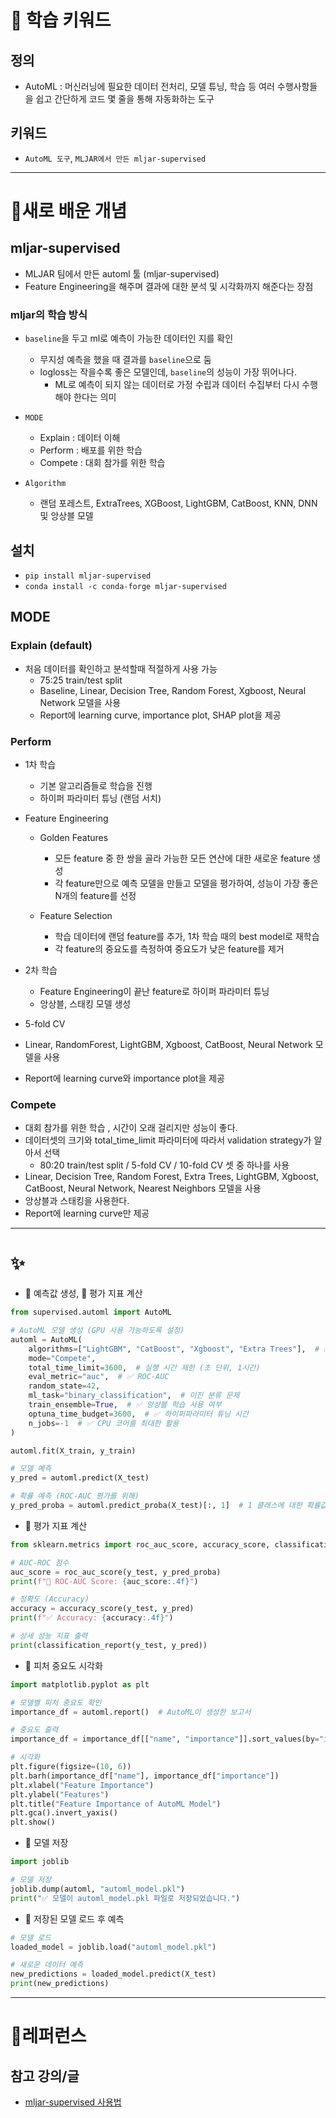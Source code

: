 # 🚀 학습 키워드

## 정의

- AutoML : 머신러닝에 필요한 데이터 전처리, 모델 튜닝, 학습 등 여러 수행사항들을 쉽고 간단하게 코드 몇 줄을 통해 자동화하는 도구

## 키워드

- `AutoML 도구`, `MLJAR에서 만든 mljar-supervised`

---

# 📝새로 배운 개념

## mljar-supervised

- MLJAR 팀에서 만든 automl 툴 (mljar-supervised)
- Feature Engineering을 해주며 결과에 대한 분석 및 시각화까지 해준다는 장점

### mljar의 학습 방식

- `baseline`을 두고 ml로 예측이 가능한 데이터인 지를 확인

  - 무지성 예측을 했을 때 결과를 `baseline`으로 둠
  - logloss는 작을수록 좋은 모델인데, `baseline`의 성능이 가장 뛰어나다.
    - ML로 예측이 되지 않는 데이터로 가정 수립과 데이터 수집부터 다시 수행해야 한다는 의미

- `MODE`

  - Explain : 데이터 이해
  - Perform : 배포를 위한 학습
  - Compete : 대회 참가를 위한 학습

- `Algorithm`
  - 랜덤 포레스트, ExtraTrees, XGBoost, LightGBM, CatBoost, KNN, DNN 및 앙상블 모델

## 설치

- `pip install mljar-supervised`
- `conda install -c conda-forge mljar-supervised`

## MODE

### Explain (default)

- 처음 데이터를 확인하고 분석할때 적절하게 사용 가능
  - 75:25 train/test split
  - Baseline, Linear, Decision Tree, Random Forest, Xgboost, Neural Network 모델을 사용
  - Report에 learning curve, importance plot, SHAP plot을 제공

### Perform

- 1차 학습

  - 기본 알고리즘들로 학습을 진행
  - 하이퍼 파라미터 튜닝 (랜덤 서치)

- Feature Engineering

  - Golden Features

    - 모든 feature 중 한 쌍을 골라 가능한 모든 연산에 대한 새로운 feature 생성
    - 각 feature만으로 예측 모델을 만들고 모델을 평가하여, 성능이 가장 좋은 N개의 feature를 선정

  - Feature Selection
    - 학습 데이터에 랜덤 feature를 추가, 1차 학습 때의 best model로 재학습
    - 각 feature의 중요도를 측정하여 중요도가 낮은 feature를 제거

- 2차 학습

  - Feature Engineering이 끝난 feature로 하이퍼 파라미터 튜닝
  - 앙상블, 스태킹 모델 생성

- 5-fold CV
- Linear, RandomForest, LightGBM, Xgboost, CatBoost, Neural Network 모델을 사용
- Report에 learning curve와 importance plot을 제공

### Compete

- 대회 참가를 위한 학습 , 시간이 오래 걸리지만 성능이 좋다.
- 데이터셋의 크기와 total_time_limit 파라미터에 따라서 validation strategy가 알아서 선택
  - 80:20 train/test split / 5-fold CV / 10-fold CV 셋 중 하나를 사용
- Linear, Decision Tree, Random Forest, Extra Trees, LightGBM, Xgboost, CatBoost, Neural Network, Nearest Neighbors 모델을 사용
- 앙상블과 스태킹을 사용한다.
- Report에 learning curve만 제공

---

# ✨

- 📌 예측값 생성, 📌 평가 지표 계산

```python
from supervised.automl import AutoML

# AutoML 모델 생성 (GPU 사용 가능하도록 설정)
automl = AutoML(
    algorithms=["LightGBM", "CatBoost", "Xgboost", "Extra Trees"],  # ✅ XGBoost & ExtraTrees 추가
    mode="Compete",
    total_time_limit=3600,  # 실행 시간 제한 (초 단위, 1시간)
    eval_metric="auc",  # ✅ ROC-AUC
    random_state=42,
    ml_task="binary_classification",  # 이진 분류 문제
    train_ensemble=True,  # ✅ 앙상블 학습 사용 여부
    optuna_time_budget=3600,  # ✅ 하이퍼파라미터 튜닝 시간
    n_jobs=-1  # ✅ CPU 코어를 최대한 활용
)

automl.fit(X_train, y_train)

# 모델 예측
y_pred = automl.predict(X_test)

# 확률 예측 (ROC-AUC 평가를 위해)
y_pred_proba = automl.predict_proba(X_test)[:, 1]  # 1 클래스에 대한 확률값
```

- 📌 평가 지표 계산

```python
from sklearn.metrics import roc_auc_score, accuracy_score, classification_report

# AUC-ROC 점수
auc_score = roc_auc_score(y_test, y_pred_proba)
print(f"🎯 ROC-AUC Score: {auc_score:.4f}")

# 정확도 (Accuracy)
accuracy = accuracy_score(y_test, y_pred)
print(f"✅ Accuracy: {accuracy:.4f}")

# 상세 성능 지표 출력
print(classification_report(y_test, y_pred))
```

- 📌 피처 중요도 시각화

```python
import matplotlib.pyplot as plt

# 모델별 피처 중요도 확인
importance_df = automl.report()  # AutoML이 생성한 보고서

# 중요도 출력
importance_df = importance_df[["name", "importance"]].sort_values(by="importance", ascending=False)

# 시각화
plt.figure(figsize=(10, 6))
plt.barh(importance_df["name"], importance_df["importance"])
plt.xlabel("Feature Importance")
plt.ylabel("Features")
plt.title("Feature Importance of AutoML Model")
plt.gca().invert_yaxis()
plt.show()
```

- 📌 모델 저장

```python
import joblib

# 모델 저장
joblib.dump(automl, "automl_model.pkl")
print("✅ 모델이 automl_model.pkl 파일로 저장되었습니다.")
```

- 📌 저장된 모델 로드 후 예측

```python
# 모델 로드
loaded_model = joblib.load("automl_model.pkl")

# 새로운 데이터 예측
new_predictions = loaded_model.predict(X_test)
print(new_predictions)
```

---

# 🔗레퍼런스

## 참고 강의/글

- [mljar-supervised 사용법](https://www.ai-bio.info/usage/mljar-supervised-usage)
